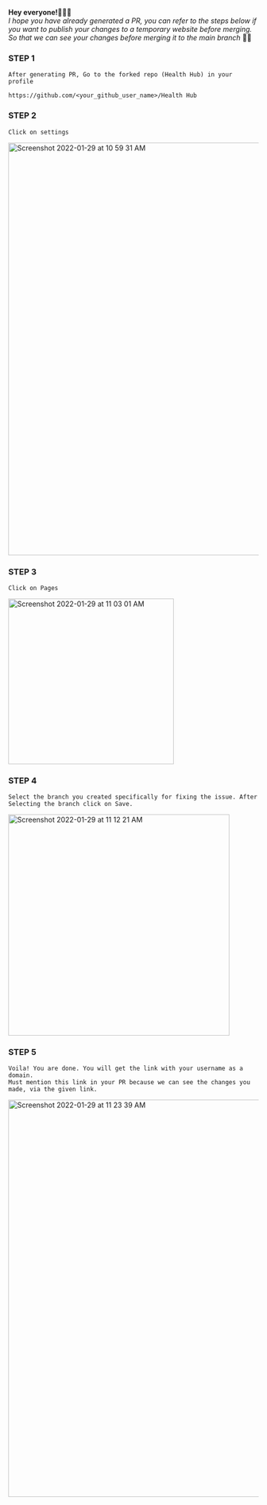**Hey everyone!👨🏻‍💻**
<br>
_I hope you have already generated a PR, you can refer to the steps below if you want to publish your changes to a temporary website before merging. So that we can see your changes before merging it to the main branch_ 🙌🏻

### STEP 1
```
After generating PR, Go to the forked repo (Health Hub) in your profile

https://github.com/<your_github_user_name>/Health Hub
```

### STEP 2
```
Click on settings
```
<img width="830" alt="Screenshot 2022-01-29 at 10 59 31 AM" src="https://user-images.githubusercontent.com/78532081/151648856-c27bd48b-b06d-4c89-a522-c1ad9d095523.png">

### STEP 3
```
Click on Pages
```

<img width="333" alt="Screenshot 2022-01-29 at 11 03 01 AM" src="https://user-images.githubusercontent.com/78532081/151648959-7ee34e61-7d83-4714-bcb4-19bfe63ae34e.png">

### STEP 4

```
Select the branch you created specifically for fixing the issue. After Selecting the branch click on Save. 
```
<img width="445" alt="Screenshot 2022-01-29 at 11 12 21 AM" src="https://user-images.githubusercontent.com/78532081/151649141-a398d36e-25bf-4a9c-89eb-fab2b2d308e9.png">

### STEP 5
```
Voila! You are done. You will get the link with your username as a domain.
Must mention this link in your PR because we can see the changes you made, via the given link.
```
<img width="799" alt="Screenshot 2022-01-29 at 11 23 39 AM" src="https://user-images.githubusercontent.com/78532081/151649438-cff46806-982d-4ea2-aa91-ec36acd99652.png">


